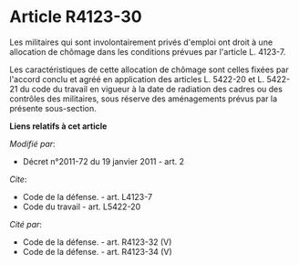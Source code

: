# Article R4123-30

Les militaires qui sont involontairement privés d'emploi ont droit à une allocation de chômage dans les conditions prévues
par l'article L. 4123-7. 

Les caractéristiques de cette allocation de chômage sont celles fixées par l'accord conclu et agréé en application des
articles L. 5422-20 et L. 5422-21 du code du travail en vigueur à la date de radiation des cadres ou des contrôles des
militaires, sous réserve des aménagements prévus par la présente sous-section.

**Liens relatifs à cet article**

_Modifié par_:

  - Décret n°2011-72 du 19 janvier 2011 - art. 2

_Cite_:

  - Code de la défense. - art. L4123-7
  - Code du travail - art. L5422-20

_Cité par_:

  - Code de la défense. - art. R4123-32 (V)
  - Code de la défense. - art. R4123-34 (V)
